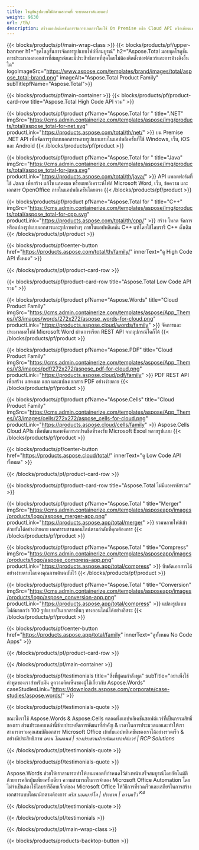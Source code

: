 ```yaml
---
title: โซลูชันรูปแบบไฟล์ตามสถานที่ ระบบคลาวด์และแอป 
weight: 9630
url: /th/
description: สร้างแอปพลิเคชันการจัดการเอกสารโดยใช้ On Premise หรือ Cloud API หรือเพียงแค่ใช้แอปข้ามแพลตฟอร์มเพื่อดู เปรียบเทียบ ตรวจสอบ หรือแปลงรูปแบบไฟล์มากกว่า 100 รูปแบบ
---
```


{{< blocks/products/pf/main-wrap-class >}}
{{< blocks/products/pf/upper-banner h1="ชุดโซลูชั่นการจัดการรูปแบบไฟล์ที่สมบูรณ์" h2="Aspose.Total มอบชุดโซลูชันการประมวลผลเอกสารที่สมบูรณ์และมีประสิทธิภาพที่สุดโดยไม่ต้องติดตั้งซอฟต์แวร์และการอ้างอิงอื่นใด" logoImageSrc="https://www.aspose.com/templates/brand/images/total/aspose_total-brand.png" imageAlt="Aspose.Total Product Family" subTitlepfName="Aspose.Total">}}

{{< blocks/products/pf/main-container >}}
{{< blocks/products/pf/product-card-row title="Aspose.Total High Code API รวม" >}}

{{< blocks/products/pf/product pfName="Aspose.Total for " title=".NET" imgSrc="https://cms.admin.containerize.com/templates/aspose/img/products/total/aspose_total-for-net.svg" productLink="https://products.aspose.com/total/th/net/" >}}
บน Premise .NET API เพื่อจัดการรูปแบบเอกสารหลายรูปแบบภายในแอปพลิเคชันที่ใช้ Windows, เว็บ, iOS และ Android
{{< /blocks/products/pf/product >}}

{{< blocks/products/pf/product pfName="Aspose.Total for " title="Java" imgSrc="https://cms.admin.containerize.com/templates/aspose/img/products/total/aspose_total-for-java.svg" productLink="https://products.aspose.com/total/th/java/" >}}
API แพลตฟอร์มที่ใช้ Java เพื่อสร้าง แก้ไข แสดงผล หรือแยกวิเคราะห์ไฟล์ Microsoft Word, เว็บ, ข้อความ และเอกสาร OpenOffice ภายในแอปพลิเคชันโดยตรง
{{< /blocks/products/pf/product >}}

{{< blocks/products/pf/product pfName="Aspose.Total for " title="C++" imgSrc="https://cms.admin.containerize.com/templates/aspose/img/products/total/aspose_total-for-cpp.svg" productLink="https://products.aspose.com/total/th/cpp/" >}}
สร้าง โหลด จัดการ หรือแปลงรูปแบบเอกสารและรูปภาพต่างๆ ภายในแอปพลิเคชัน C++ แท้โดยใช้ไลบรารี C++ ดั้งเดิม
{{< /blocks/products/pf/product >}}

{{< blocks/products/pf/center-button href="https://products.aspose.com/total/th/family/" innerText="ดู High Code API ทั้งหมด" >}}

{{< /blocks/products/pf/product-card-row >}}

{{< blocks/products/pf/product-card-row title="Aspose.Total Low Code API รวม" >}}

{{< blocks/products/pf/product pfName="Aspose.Words" title="Cloud Product Family" imgSrc="https://cms.admin.containerize.com/templates/aspose/App_Themes/V3/images/words/272x272/aspose_words-for-cloud.png" productLink="https://products.aspose.cloud/words/family" >}}
จัดการและประมวลผลไฟล์ Microsoft Word ผ่านการเรียก REST API จากอุปกรณ์ใดก็ได้
{{< /blocks/products/pf/product >}}

{{< blocks/products/pf/product pfName="Aspose.PDF" title="Cloud Product Family" imgSrc="https://cms.admin.containerize.com/templates/aspose/App_Themes/V3/images/pdf/272x272/aspose_pdf-for-cloud.png" productLink="https://products.aspose.cloud/pdf/family" >}}
PDF REST API เพื่อสร้าง แสดงผล แยก และแปลงเอกสาร PDF อย่างง่ายดาย
{{< /blocks/products/pf/product >}}

{{< blocks/products/pf/product pfName="Aspose.Cells" title="Cloud Product Family" imgSrc="https://cms.admin.containerize.com/templates/aspose/App_Themes/V3/images/cells/272x272/aspose_cells-for-cloud.png" productLink="https://products.aspose.cloud/cells/family" >}}
Aspose.Cells Cloud APIs เพื่อพัฒนาแอพจัดการสเปรดชีตที่รองรับ Microsoft Excel หลายรูปแบบ
{{< /blocks/products/pf/product >}}

{{< blocks/products/pf/center-button href="https://products.aspose.cloud/total/" innerText="ดู Low Code API ทั้งหมด" >}}

{{< /blocks/products/pf/product-card-row >}}

{{< blocks/products/pf/product-card-row title="Aspose.Total ไม่มีแอพรหัสรวม" >}}

{{< blocks/products/pf/product pfName="Aspose.Total " title="Merger" imgSrc="https://cms.admin.containerize.com/templates/asposeapp/images/products/logo/aspose_merger-app.png" productLink="https://products.aspose.app/total/merger" >}}
รวมหลายไฟล์เข้าด้วยกันได้อย่างง่ายดาย เอกสารผสานออนไลน์ตามลำดับที่คุณต้องการ
{{< /blocks/products/pf/product >}}

{{< blocks/products/pf/product pfName="Aspose.Total " title="Compress" imgSrc="https://cms.admin.containerize.com/templates/asposeapp/images/products/logo/aspose_compress-app.png" productLink="https://products.aspose.app/total/compress" >}}
บีบอัดเอกสารได้อย่างง่ายดายโดยคงคุณภาพต้นฉบับไว้
{{< /blocks/products/pf/product >}}

{{< blocks/products/pf/product pfName="Aspose.Total " title="Conversion" imgSrc="https://cms.admin.containerize.com/templates/asposeapp/images/products/logo/aspose_conversion-app.png" productLink="https://products.aspose.app/total/compress" >}}
แปลงรูปแบบไฟล์มากกว่า 100 รูปแบบเป็นเอกสารอื่นๆ ทางออนไลน์ได้อย่างอิสระ
{{< /blocks/products/pf/product >}}

{{< blocks/products/pf/center-button href="https://products.aspose.app/total/family" innerText="ดูทั้งหมด No Code Apps" >}}

{{< /blocks/products/pf/product-card-row >}}

{{< /blocks/products/pf/main-container >}}

{{< blocks/products/pf/testimonials title="สิ่งที่ผู้คนกำลังพูด" subTitle="อย่าเพิ่งใช้คำพูดของเราสำหรับมัน ดูความคิดเห็นของผู้ใช้เกี่ยวกับ Aspose.Words" caseStudiesLink="https://downloads.aspose.com/corporate/case-studies/aspose.words/" >}}

{{< blocks/products/pf/testimonials-quote >}}
<p class="first">
 ขณะนี้เราใช้ Aspose.Words &amp; Aspose.Cells ตลอดทั้งแอปพลิเคชันซอฟต์แวร์ที่เป็นกรรมสิทธิ์ของเรา ส่วนประกอบเหล่านี้ช่วยประหยัดการพัฒนาที่สำคัญ &amp; เวลาในการประมวลผลและทำให้เราสามารถรวมคุณสมบัติเอกสาร Microsoft Office เข้ากับแอปพลิเคชันของเราได้อย่างรวดเร็ว &amp; อย่างมีประสิทธิภาพ
 <em>
  ฌอน ไดมอนด์ | รองประธานฝ่ายพัฒนาซอฟต์แวร์ | RCP Solutions
 </em>
</p>

{{< /blocks/products/pf/testimonials-quote >}}

{{< blocks/products/pf/testimonials-quote >}}
<p class="second">
 Aspose.Words ช่วยให้เราสามารถทำให้เทมเพลตที่กำหนดไว้ล่วงหน้าเสร็จสมบูรณ์โดยอัตโนมัติด้วยการคลิกปุ่มเพียงครั้งเดียว ความสามารถในการจำลอง Microsoft Office Automation โดยไม่จำเป็นต้องใช้ไลบรารีอ็อบเจ็กต์ของ Microsoft Office ให้วิธีการที่รวดเร็วและเสถียรในการสร้างเอกสารแบบไดนามิกตามต้องการ
 <em>
  คริส บอมบาร์โด | ประธาน | ความเร็ว
  <sup>
   K4
  </sup>
 </em>
</p>

{{< /blocks/products/pf/testimonials-quote >}}

{{< /blocks/products/pf/testimonials >}}

{{< /blocks/products/pf/main-wrap-class >}}

{{< blocks/products/products-backtop-button >}}